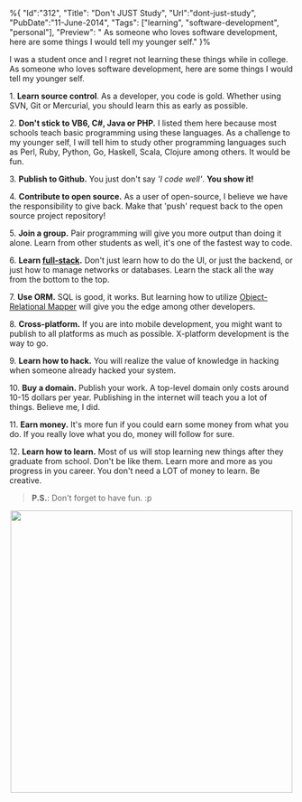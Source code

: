 %{
    "Id":"312",
    "Title": "Don't JUST Study",
    "Url":"dont-just-study",
    "PubDate":"11-June-2014",
	"Tags": ["learning", "software-development", "personal"],
	"Preview": " As someone who loves software development, here are some things I would tell my younger self."
}%

I was a student  once and I regret not learning these things while in college. As someone who loves software development, here are some things I would tell my younger self.

1\. __Learn source control__. As a developer, you code is gold. Whether using SVN, Git or Mercurial, you should learn this as early as possible.

2\. __Don't stick to VB6, C#, Java or PHP.__ I listed them here because most schools teach basic programming using these languages. As a challenge to my younger self, I will tell him to study other programming languages such as Perl, Ruby, Python, Go, Haskell, Scala, Clojure among others. It would be fun.

3\. __Publish to Github.__ You just don't say <i>'I code well'</i>. __You show it!__

4\. __Contribute to open source.__ As a user of open-source, I believe we have the responsibility to give back. Make that 'push' request back to the open source project repository!

5\. __Join a group.__ Pair programming will give you more output than doing it alone. Learn from other students as well, it's one of the fastest way to code.

6\. __Learn [full-stack][1].__ Don't just learn how to do the UI, or just the backend, or just how to manage networks or databases. Learn the stack all the way from the bottom to the top.

7\. __Use ORM.__ SQL is good, it works. But learning how to utilize [Object-Relational Mapper][2] will give you the edge among other developers.

8\. __Cross-platform.__ If you are into mobile development, you might want to publish to all platforms as much as possible. X-platform development is the way to go.

9\. __Learn how to hack.__ You will realize the value of knowledge in hacking when someone already hacked your system.

10\. __Buy a domain.__ Publish your work. A top-level domain only costs around 10-15 dollars per year. Publishing in the internet will teach you a lot of things. Believe me, I did.

11\. __Earn money.__ It's more fun if you could earn some money from what you do. If you really love what you do, money will follow for sure.

12\. __Learn how to learn.__ Most of us will stop learning new things after they graduate from school. Don't be like them. Learn more and more as you progress in you career. You don't need a LOT of money to learn. Be creative.


> __P.S.__: Don't forget to have fun. :p

<center>
<img style="height:500px" src="http://static.kimerran.com/img/blog/more-joel-on-software.jpg" />
</center>

[1]:http://www.laurencegellert.com/2012/08/what-is-a-full-stack-developer/
[2]:http://en.wikipedia.org/wiki/Object-relational_mapping